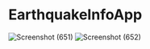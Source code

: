 # EarthquakeInfoApp
![Screenshot (651)](https://user-images.githubusercontent.com/76219431/131617542-9a04f990-18f3-43b7-a331-f8368667278c.png)
![Screenshot (652)](https://user-images.githubusercontent.com/76219431/131617562-2d79bfca-f508-4ae8-81a0-4e265999c1ad.png)
